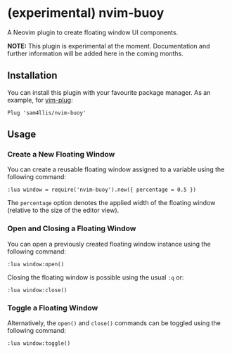 # (experimental) nvim-buoy

A Neovim plugin to create floating window UI components.

**NOTE:** This plugin is experimental at the moment. Documentation and further
information will be added here in the coming months.

## Installation

You can install this plugin with your favourite package manager. As an example,
for [vim-plug](https://github.com/junegunn/vim-plug):

```
Plug 'sam4llis/nvim-buoy'
```

## Usage

### Create a New Floating Window

You can create a reusable floating window assigned to a variable using the
following command:

```
:lua window = require('nvim-buoy').new({ percentage = 0.5 })
```

The `percentage` option denotes the applied width of the floating window
(relative to the size of the editor view).

### Open and Closing a Floating Window

You can open a previously created floating window instance using the following
command:

<!-- TODO: add a gif here. -->
```
:lua window:open()
```

Closing the floating window is possible using the usual `:q` or:

<!-- TODO: add a gif here. -->
```
:lua window:close()
```

### Toggle a Floating Window

Alternatively, the `open()` and `close()` commands can be toggled using the
following command:

```
:lua window:toggle()
```
